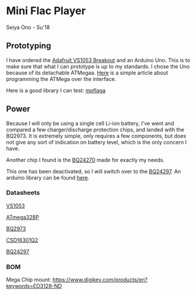 # Mini Flac Player

Seiya Ono - Su'18

## Prototyping

I have ordered the [Adafruit VS1053 Breakout](https://www.adafruit.com/product/1381) and an Arduino Uno. This is to make sure that what I can prototype is up to my standards. I chose the Uno because of its detachable ATMegaa. [Here](https://www.arduino.cc/en/Tutorial/ArduinoToBreadboard) is a simple article about programming the ATMega over the interface.

Here is a good library I can test: [mpflaga](https://mpflaga.github.io/Arduino_Library-vs1053_for_SdFat/)

## Power

Because I will only be using a single cell Li-ion battery, I've went and compared a few charger/discharge protection chips, and landed with the BQ2973. It is extremely simple, only requires a few components, but does not give any sort of indication on battery level, which is the only concern I have.

Another chip I found is the [BQ24270](http://www.ti.com/product/BQ24270/technicaldocuments) made for exactly my needs.

This one has been deactivated, so I will switch over to the [BQ24297](http://www.ti.com/product/bq24297/description). An arduino library can be found [here](https://github.com/IRNAS/bq2429x).

### Datasheets

[VS1053](https://cdn-shop.adafruit.com/datasheets/vs1053.pdf)

[ATmega328P](http://ww1.microchip.com/downloads/en/DeviceDoc/Atmel-42735-8-bit-AVR-Microcontroller-ATmega328-328P_Datasheet.pdf)

[BQ2973](http://www.ti.com/lit/ds/symlink/bq2973.pdf)

[CSD16301Q2](http://www.ti.com/lit/ds/symlink/csd16301q2.pdf)

[BQ24297](http://www.ti.com/lit/ds/symlink/bq24297.pdf)

### BOM

Mega Chip mount: <https://www.digikey.com/products/en?keywords=ED3128-ND>

